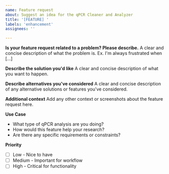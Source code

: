```yaml
---
name: Feature request
about: Suggest an idea for the qPCR Cleaner and Analyzer
title: '[FEATURE] '
labels: 'enhancement'
assignees: ''

---
```


**Is your feature request related to a problem? Please describe.**
A clear and concise description of what the problem is. Ex. I'm always frustrated when [...]

**Describe the solution you'd like**
A clear and concise description of what you want to happen.

**Describe alternatives you've considered**
A clear and concise description of any alternative solutions or features you've considered.

**Additional context**
Add any other context or screenshots about the feature request here.

**Use Case**
- What type of qPCR analysis are you doing?
- How would this feature help your research?
- Are there any specific requirements or constraints?

**Priority**
- [ ] Low - Nice to have
- [ ] Medium - Important for workflow
- [ ] High - Critical for functionality
